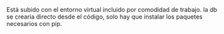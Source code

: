 Está subido con el entorno virtual incluido por comodidad de trabajo.
la db se crearia directo desde el código, solo hay que instalar los paquetes necesarios con pip.
